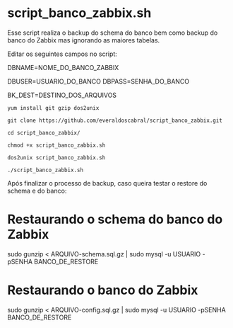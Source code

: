 # script_banco_zabbix.sh

Esse script realiza o backup do schema do banco bem como backup do banco do Zabbix mas ignorando as maiores tabelas.

Editar os seguintes campos no script:

DBNAME=NOME_DO_BANCO_ZABBIX

DBUSER=USUARIO_DO_BANCO
DBPASS=SENHA_DO_BANCO

BK_DEST=DESTINO_DOS_ARQUIVOS

```
yum install git gzip dos2unix

git clone https://github.com/everaldoscabral/script_banco_zabbix.git

cd script_banco_zabbix/

chmod +x script_banco_zabbix.sh

dos2unix script_banco_zabbix.sh

./script_banco_zabbix.sh
```
Após finalizar o processo de backup, caso queira testar o restore do schema e do banco:

# Restaurando o schema do banco do Zabbix #
sudo gunzip < ARQUIVO-schema.sql.gz | sudo mysql -u USUARIO -pSENHA BANCO_DE_RESTORE

# Restaurando o banco do Zabbix #
sudo gunzip < ARQUIVO-config.sql.gz | sudo mysql -u USUARIO -pSENHA BANCO_DE_RESTORE
